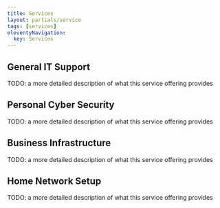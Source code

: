```yaml
---
title: Services
layout: partials/service
tags: [services]
eleventyNavigation:
  key: Services
---
```


## General IT Support

TODO: a more detailed description of what this service offering provides

## Personal Cyber Security

TODO: a more detailed description of what this service offering provides

## Business Infrastructure

TODO: a more detailed description of what this service offering provides

## Home Network Setup

TODO: a more detailed description of what this service offering provides



